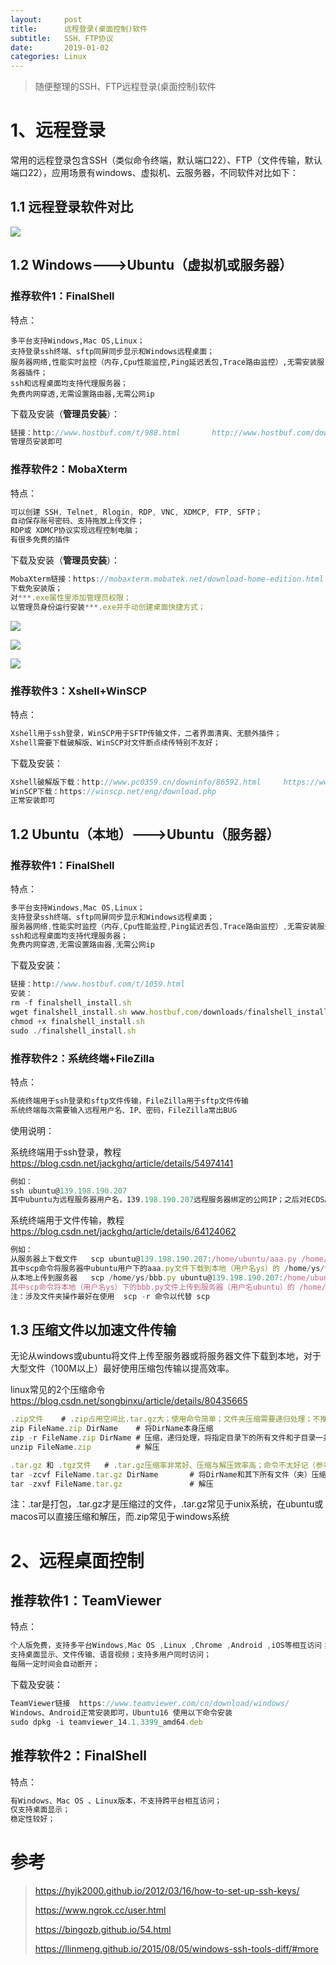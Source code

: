 ```yaml
---
layout:     post
title:      远程登录(桌面控制)软件
subtitle:   SSH、FTP协议
date:       2019-01-02
categories: Linux
---
```


>随便整理的SSH、FTP远程登录(桌面控制)软件

# 1、远程登录

​       常用的远程登录包含SSH（类似命令终端，默认端口22）、FTP（文件传输，默认端口22），应用场景有windows、虚拟机、云服务器，不同软件对比如下：

## 1.1  远程登录软件对比

![](https://ws1.sinaimg.cn/large/e669e01fgy1g0ac1l0n1xj20p90nzdhu.jpg)

## 1.2 Windows--->Ubuntu（虚拟机或服务器）

### 推荐软件1：FinalShell

特点：

```
多平台支持Windows,Mac OS,Linux；
支持登录ssh终端、sftp同屏同步显示和Windows远程桌面；
服务器网络,性能实时监控（内存,Cpu性能监控,Ping延迟丢包,Trace路由监控）,无需安装服务器插件；
ssh和远程桌面均支持代理服务器；
免费内网穿透,无需设置路由器,无需公网ip
```

下载及安装（**管理员安装**）：

```javascript
链接：http://www.hostbuf.com/t/988.html       http://www.hostbuf.com/downloads/finalshell_install.exe 
管理员安装即可 
```

### 推荐软件2：MobaXterm

特点：

```javascript
可以创建 SSH, Telnet, Rlogin, RDP, VNC, XDMCP, FTP, SFTP； 
自动保存账号密码、支持拖放上传文件； 
RDP或 XDMCP协议实现远程控制电脑； 
有很多免费的插件 
```

下载及安装（**管理员安装**）：

```javascript
MobaXterm链接：https://mobaxterm.mobatek.net/download-home-edition.html 
下载免安装版； 
对***.exe属性里添加管理员权限； 
以管理员身份运行安装***.exe并手动创建桌面快捷方式； 
```

![](https://ws1.sinaimg.cn/mw690/e669e01fgy1g0ac2zt7uyj20eq049mx6.jpg)

![](https://ws1.sinaimg.cn/large/e669e01fgy1g0ac391umnj20k001e0sq.jpg)

![](https://ws1.sinaimg.cn/mw690/e669e01fgy1g0ac44t4j3j20ha0lnta0.jpg)

### 推荐软件3：Xshell+WinSCP

特点：

```javascript
Xshell用于ssh登录，WinSCP用于SFTP传输文件，二者界面清爽、无额外插件；
Xshell需要下载破解版、WinSCP对文件断点续传特别不友好；
```

下载及安装：

```javascript
Xshell破解版下载：http://www.pc0359.cn/downinfo/86592.html     https://www.7down.com/s/xshell/ 
WinSCP下载：https://winscp.net/eng/download.php 
正常安装即可 
```



## 1.2 Ubuntu（本地）--->Ubuntu（服务器）

### 推荐软件1：FinalShell

特点：

```javascript
多平台支持Windows,Mac OS,Linux； 
支持登录ssh终端、sftp同屏同步显示和Windows远程桌面； 
服务器网络,性能实时监控（内存,Cpu性能监控,Ping延迟丢包,Trace路由监控）,无需安装服务器插件； 
ssh和远程桌面均支持代理服务器； 
免费内网穿透,无需设置路由器,无需公网ip 
```

下载及安装：

```javascript
链接：http://www.hostbuf.com/t/1059.html 
安装： 
rm -f finalshell_install.sh  
wget finalshell_install.sh www.hostbuf.com/downloads/finalshell_install.sh 
chmod +x finalshell_install.sh 
sudo ./finalshell_install.sh 
```

### 推荐软件2：系统终端+FileZilla

特点：

```javascript
系统终端用于ssh登录和sftp文件传输，FileZilla用于sftp文件传输 
系统终端每次需要输入远程用户名、IP、密码，FileZilla常出BUG 
```

使用说明：

系统终端用于ssh登录，教程  <https://blog.csdn.net/jackghq/article/details/54974141>

```javascript
例如： 
ssh ubuntu@139.198.190.207 
其中ubuntu为远程服务器用户名，139.198.190.207远程服务器绑定的公网IP；之后对ECDSA key选择yes；输入远程服务器的用户密码即可。
```



系统终端用于文件传输，教程  <https://blog.csdn.net/jackghq/article/details/64124062>

```javascript
例如： 
从服务器上下载文件   scp ubuntu@139.198.190.207:/home/ubuntu/aaa.py /home/ys/temp 
其中scp命令将服务器中ubuntu用户下的aaa.py文件下载到本地（用户名ys）的 /home/ys/temp文件夹下 
从本地上传到服务器   scp /home/ys/bbb.py ubuntu@139.198.190.207:/home/ubuntu/temp 
其中scp命令将本地（用户名ys）下的bbb.py文件上传到服务器（用户名ubuntu）的 /home/ubuntu/temp文件夹下 
注：涉及文件夹操作最好在使用  scp -r 命令以代替 scp 
```

## 1.3 压缩文件以加速文件传输

无论从windows或ubuntu将文件上传至服务器或将服务器文件下载到本地，对于大型文件（100M以上）最好使用压缩包传输以提高效率。

linux常见的2个压缩命令  <https://blog.csdn.net/songbinxu/article/details/80435665>

```javascript
.zip文件    # .zip占用空间比.tar.gz大；使用命令简单；文件夹压缩需要递归处理；不推荐使用 
zip FileName.zip DirName    # 将DirName本身压缩 
zip -r FileName.zip DirName # 压缩，递归处理，将指定目录下的所有文件和子目录一并压缩 
unzip FileName.zip          # 解压 
```



```javascript
.tar.gz 和 .tgz文件   # .tar.gz压缩率非常好、压缩与解压效率高；命令不太好记（参考键盘布局记忆）；推荐 
tar -zcvf FileName.tar.gz DirName       # 将DirName和其下所有文件（夹）压缩 
tar -zxvf FileName.tar.gz               # 解压 
```

注：.tar是打包，.tar.gz才是压缩过的文件，.tar.gz常见于unix系统，在ubuntu或macos可以直接压缩和解压，而.zip常见于windows系统

# 2、远程桌面控制

## 推荐软件1：TeamViewer

特点：

```javascript
个人版免费，支持多平台Windows,Mac OS ,Linux ,Chrome ,Android ,iOS等相互访问； 
支持桌面显示、文件传输、语音视频；支持多用户同时访问； 
每隔一定时间会自动断开； 
```

下载及安装：

```javascript
TeamViewer链接  https://www.teamviewer.com/cn/download/windows/ 
Windows、Android正常安装即可，Ubuntu16 使用以下命令安装    
sudo dpkg -i teamviewer_14.1.3399_amd64.deb 
```



## 推荐软件2：FinalShell

特点：

```javascript
有Windows、Mac OS 、Linux版本，不支持跨平台相互访问； 
仅支持桌面显示； 
稳定性较好； 
```

# 参考

> <https://hyjk2000.github.io/2012/03/16/how-to-set-up-ssh-keys/>
>
> <https://www.ngrok.cc/user.html>
>
> <https://bingozb.github.io/54.html>
>
> <https://llinmeng.github.io/2015/08/05/windows-ssh-tools-diff/#more>


